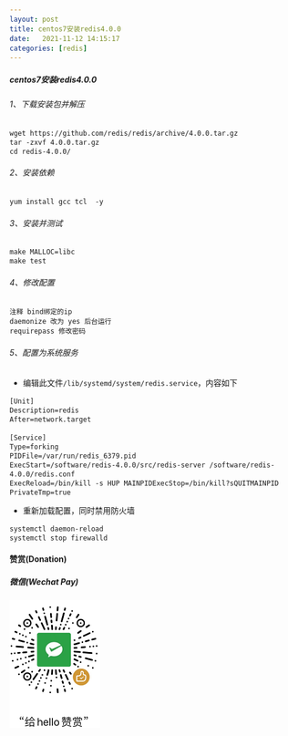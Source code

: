 ```yaml
---
layout: post
title: centos7安装redis4.0.0
date:   2021-11-12 14:15:17
categories: [redis]
---
```


##### centos7安装redis4.0.0

###### 1、下载安装包并解压

```
wget https://github.com/redis/redis/archive/4.0.0.tar.gz
tar -zxvf 4.0.0.tar.gz
cd redis-4.0.0/
```

###### 2、安装依赖

```
yum install gcc tcl  -y
```

###### 3、安装并测试

```
make MALLOC=libc
make test
```

###### 4、修改配置

```
注释 bind绑定的ip
daemonize 改为 yes 后台运行
requirepass 修改密码
```

###### 5、配置为系统服务

* 编辑此文件`/lib/systemd/system/redis.service`，内容如下

```
[Unit]
Description=redis
After=network.target

[Service]
Type=forking
PIDFile=/var/run/redis_6379.pid
ExecStart=/software/redis-4.0.0/src/redis-server /software/redis-4.0.0/redis.conf
ExecReload=/bin/kill -s HUP MAINPIDExecStop=/bin/kill?sQUITMAINPID
PrivateTmp=true
```

* 重新加载配置，同时禁用防火墙

```
systemctl daemon-reload
systemctl stop firewalld
```



#### 赞赏(Donation)


##### 微信(Wechat Pay)

![donation-wechatpay](/assets/img/donate-wechatpay.png)

